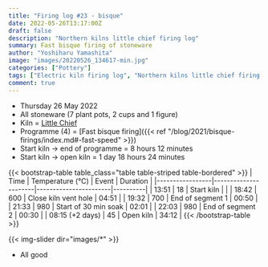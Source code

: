 ```yaml
---
title: "Firing log #23 - bisque"
date: 2022-05-26T13:17:00Z
draft: false
description: "Northern kilns little chief firing log"
summary: Fast bisque firing of stoneware
author: "Yoshiharu Yamashita"
image: "images/20220526_134617-min.jpg"
categories: ["Pottery"]
tags: ["Electric kiln firing log", "Northern kilns little chief firing log", "Firing log", "Bisque firing"]
comment: true
---
```


- Thursday 26 May 2022
- All stoneware (7 plant pots, 2 cups and 1 figure)
- Kiln = [Little Chief](https://northernkilns.com/product/northern-kilns-little-chief/)
- Programme (4) = [Fast bisque firing]({{< ref "/blog/2021/bisque-firings/index.md#-fast-speed" >}})
- Start kiln -> end of programme = 8 hours 12 minutes
- Start kiln -> open kiln = 1 day 18 hours 24 minutes

{{< bootstrap-table table_class="table table-striped table-bordered" >}}
| Time            | Temperature (&deg;C) | Event                 | Duration |
|-----------------|----------------------|-----------------------|----------|
| 13:51           | 18                   | Start kiln            |          |
| 18:42           | 600                  | Close kiln vent hole  | 04:51    |
| 19:32           | 700                  | End of segment 1      | 00:50    |
| 21:33           | 980                  | Start of 30 min soak  | 02:01    |
| 22:03           | 980                  | End of segment 2      | 00:30    |
| 08:15 (+2 days) | 45                   | Open kiln             | 34:12    |
{{< /bootstrap-table >}}

{{< img-slider dir="images/*" >}}

- All good